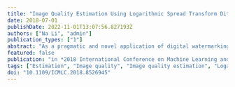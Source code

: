 ```yaml
---
title: "Image Quality Estimation Using Logarithmic Spread Transform Dither Modulation"
date: 2018-07-01
publishDate: 2022-11-01T13:07:56.827193Z
authors: ["Na Li", "admin"]
publication_types: ["1"]
abstract: "As a pragmatic and novel application of digital watermarking, image quality estimation has been studied in recent years. In this paper, we propose a watermarking-based image quality evaluation scheme. The Logarithmic Spread Transform Dither Modulation is proposed based on the quantization index modulation and then applied to embed and extract the watermarks. The traditional objective metrics are employed to measure quality of images. We calculate the True Detection Rates (TDR) value to represent degradation of watermark. Considering that the embedded watermark and the watermarked image are distorted simultaneously, the image quality can be evaluated by matching the TDR value with a quality value on a pre-generated curve. Experimental results indicate that the proposed scheme provides a good image quality estimation result. The accuracy of the estimation keeps stabilization under different tested attacks, including JPEG compression, Gaussian noise addition and low-pass filtering."
featured: false
publication: "in *2018 International Conference on Machine Learning and Cybernetics (ICMLC)*"
tags: ["Estimation", "Image quality", "Image quality estimation", "Logarithmic spread transform dither modulation", "Measurement", "Modulation", "Quantization (signal)", "Quantization index modulation", "Transform coding", "True detection rates", "Watermarking"]
doi: "10.1109/ICMLC.2018.8526945"
---
```


